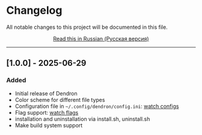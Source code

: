 # Changelog

All notable changes to this project will be documented in this file.
<p align="center">
  <a href="docs/ru/CHANGELOG_ru.md">Read this in Russian (Русская версия)</a>
</p>

---


## [1.0.0] - 2025-06-29
### Added
- Initial release of Dendron
- Color scheme for different file types
- Configuration file in `~/.config/dendron/config.ini`: [watch configs](docs/CONFIG.md)
- Flag support: [watch flags](README.md#section_flags)
- installation and uninstallation via install.sh, uninstall.sh
- Make build system support
